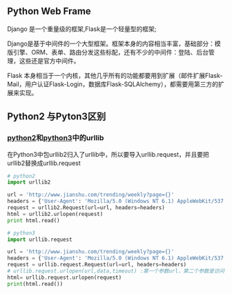 
## Python Web Frame

Django 是一个重量级的框架,Flask是一个轻量型的框架;

Django是基于中间件的一个大型框架。框架本身的内容相当丰富，基础部分：模版引擎、ORM、表单、路由分发这些标配，还有不少的中间件：登陆、后台管理，这些还是官方中间件。

Flask 本身相当于一个内核，其他几乎所有的功能都要用到扩展（邮件扩展Flask-Mail，用户认证Flask-Login，数据库Flask-SQLAlchemy），都需要用第三方的扩展来实现。

## Python2 与Pyton3区别

### [python2](https://docs.python.org/2/library/urllib.htmls)和[python3](https://docs.python.org/3/library/urllib.request.html)中的urllib

在Python3中包urllib2归入了urllib中，所以要导入urllib.request，并且要把urllib2替换成urllib.request

``` python
# python2
import urllib2

url = 'http://www.jianshu.com/trending/weekly?page={}'
headers = {'User-Agent': 'Mozilla/5.0 (Windows NT 6.1) AppleWebKit/537.36 (KHTML, like Gecko) Chrome/57.0.2987.133 Safari/537.36'}
request = urllib2.Request(url=url, headers=headers)
html = urllib2.urlopen(request)
print html.read()

# python3
import urllib.request

url = 'http://www.jianshu.com/trending/weekly?page={}'
headers = {'User-Agent': 'Mozilla/5.0 (Windows NT 6.1) AppleWebKit/537.36 (KHTML, like Gecko) Chrome/57.0.2987.133 Safari/537.36'}
request = urllib.request.Request(url=url, headers=headers)
# urllib.request.urlopen(url,data,timeout) :第一个参数url，第二个参数是访问url要传送的数据，第三个参数是设置超时的时间
html= urllib.request.urlopen(request)
print(html.read())
```